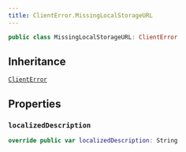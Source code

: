 ```yaml
---
title: ClientError.MissingLocalStorageURL
---
```


``` swift
public class MissingLocalStorageURL: ClientError 
```

## Inheritance

[`ClientError`](errors/client-error)

## Properties

### `localizedDescription`

``` swift
override public var localizedDescription: String 
```
